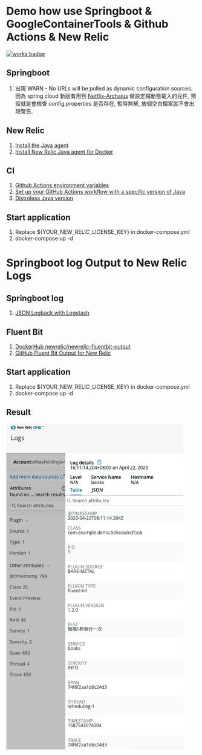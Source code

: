 # Demo how use Springboot & GoogleContainerTools & Github Actions & New Relic
[![works badge](https://cdn.jsdelivr.net/gh/nikku/works-on-my-machine@v0.2.0/badge.svg)](https://github.com/nikku/works-on-my-machine)

## Springboot
1. 出現 WARN - No URLs will be polled as dynamic configuration sources.
因為 spring cloud 新版有用到 [Netflix-Archaius](https://github.com/Netflix/archaius/wiki/Getting-Started) 做設定檔動態載入的元件, 預設就是會檢查 config.properties 是否存在, 暫時無解, 放個空白檔案就不會出現警告.

## New Relic
1. [Install the Java agent](https://docs.newrelic.com/docs/agents/java-agent/installation/install-java-agent)
2. [Install New Relic Java agent for Docker](https://docs.newrelic.com/docs/agents/java-agent/additional-installation/install-new-relic-java-agent-docker)

## CI
1. [Github Actions environment variables](https://help.github.com/en/actions/configuring-and-managing-workflows/using-environment-variables)
2. [Set up your GitHub Actions workflow with a specific version of Java](https://github.com/actions/setup-java#apache-maven-with-a-settings-path)
3. [Distroless Java version](https://github.com/GoogleContainerTools/distroless/tree/master/java)

## Start application
1. Replace ${YOUR_NEW_RELIC_LICENSE_KEY} in docker-compose.yml
2. docker-compose up -d

# Springboot log Output to New Relic Logs

## Springboot log
1. [JSON Logback with Logstash](https://cloud.spring.io/spring-cloud-sleuth/reference/html/#json-logback-with-logstash)

## Fluent Bit
1. [DockerHub newrelic/newrelic-fluentbit-output](https://hub.docker.com/r/newrelic/newrelic-fluentbit-output)
2. [GitHub Fluent Bit Output for New Relic](https://github.com/newrelic/newrelic-fluent-bit-output)

## Start application
1. Replace ${YOUR_NEW_RELIC_LICENSE_KEY} in docker-compose.yml
2. docker-compose up -d

## Result
![newrelic-logs](https://raw.githubusercontent.com/samzhu/test-001/master/images/newrelic-logs.png)